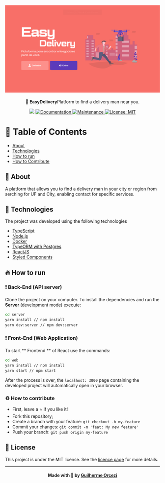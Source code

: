<h3 align="center">
    <img alt="EasyDelivery" width="560" title="#logo" src="./github_assets/web01.png">
    <br>
</h3>
<p align="center"> 🚀 <strong>EasyDelivery</strong>Platform to find a delivery man near you.
 </p>

<p align="center">
   <img src="https://img.shields.io/badge/version-1.0.0-blue.svg?cacheSeconds=2592000" />
  <a href="https://github.com/guilhermeorcezi/Proffy#readme">
    <img alt="Documentation" src="https://img.shields.io/badge/documentation-yes-brightgreen.svg" target="_blank" />
  </a>
  <a href="https://github.com/guilhermeorcezi/Proffy/graphs/commit-activity">
    <img alt="Maintenance" src="https://img.shields.io/badge/Maintained%3F-yes-green.svg" target="_blank" />
  </a>
  <a href="https://github.com/guilhermeorcezi/Proffy/blob/master/LICENSE">
    <img alt="License: MIT" src="https://img.shields.io/badge/License-MIT-yellow.svg" target="_blank" />
  </a>
</p>

# :pushpin: Table of Contents

- [About](#sobre)
- [Technologies](#tecnologias-utilizadas)
- [How to run](#como-usar)
- [How to Contribute](#como-contribuir)

<a id="sobre"></a>

## :bookmark: About

A platform that allows you to find a delivery man in your city or region from serching for UF and City, enabling contact for specific services.

## :rocket: Technologies

The project was developed using the following technologies

- [TypeScript](https://www.typescriptlang.org/)
- [Node.js](https://nodejs.org/en/)
- [Docker](https://www.docker.com/)
- [TypeORM with Postgres](https://typeorm.io/)
- [ReactJS](https://reactjs.org/)
- [Styled Components](https://styled-components.com/)


## :fire: How to run

### :exclamation: Back-End (API server)
Clone the project on your computer. To install the dependencies and run the **Server** (development mode) execute:
```bash
cd server
yarn install // npm install
yarn dev:server // npm dev:server
```

### :exclamation: Front-End (Web Application)
To start ** Frontend ** of React use the commands:
```bash
cd web
yarn install // npm install
yarn start // npm start
```
After the process is over, the `localhost: 3000` page containing the developed project will automatically open in your browser.

### :recycle: How to contribute
- First, leave a ⭐ if you like it!
- Fork this repository;
- Create a branch with your feature: `git checkout -b my-feature`
- Commit your changes: `git commit -m 'feat: My new feature'`
- Push your branch: `git push origin my-feature`

## :memo: License

This project is under the MIT license. See the [licence page](https://opensource.org/licenses/MIT) for more details.

---

<h4 align="center">
    Made with 💜 by <a href="https://www.linkedin.com/in/guilherme-orcezi" target="_blank">Guilherme Orcezi</a>
</h4>
